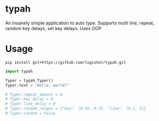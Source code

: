 # typah
An insanely simple application to auto type. Supports multi line, repeat, random key delays, set key delays. Uses OOP


# Usage
```
pip install git+https://github.com/logixhot/typah.git
```

```python
import typah

Typer = typah.Typer()
Typer.text = "Hello, world!"

# Typer.repeat_amount = 0
# Typer.key_delay = 0
# Typer.line_delay = 0
# Typer.random_ranges = {"key": [0.05, 0.3], "line": [0.1, 1]}
# Typer.random = False
```
